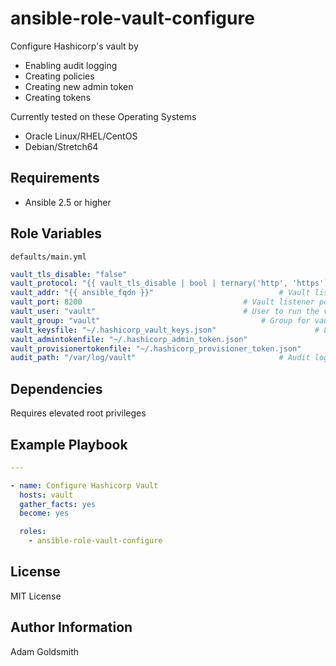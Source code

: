 # ansible-role-vault-configure

Configure Hashicorp's vault by
* Enabling audit logging
* Creating policies
* Creating new admin token
* Creating tokens

Currently tested on these Operating Systems
* Oracle Linux/RHEL/CentOS
* Debian/Stretch64

## Requirements

* Ansible 2.5 or higher

## Role Variables

`defaults/main.yml`
```yaml
vault_tls_disable: "false"                                                              # Choose whether to disable TLS for vault connections (not advised)
vault_protocol: "{{ vault_tls_disable | bool | ternary('http', 'https') }}"             # HTTP/HTTPS connection to Vault service - default HTTPS
vault_addr: "{{ ansible_fqdn }}"							# Vault listener address
vault_port: 8200									# Vault listener port
vault_user: "vault"									# User to run the vault systemd service
vault_group: "vault"									# Group for vault user
vault_keysfile: "~/.hashicorp_vault_keys.json"						# Local file storing master key shards
vault_admintokenfile: "~/.hashicorp_admin_token.json"					# Local file storing admin token
vault_provisionertokenfile: "~/.hashicorp_provisioner_token.json"			# Local file storing provisioner token
audit_path: "/var/log/vault"								# Audit log file directory
```

## Dependencies

Requires elevated root privileges

## Example Playbook

```yaml
---

- name: Configure Hashicorp Vault
  hosts: vault
  gather_facts: yes
  become: yes

  roles:
    - ansible-role-vault-configure
```

## License

MIT License

## Author Information

Adam Goldsmith
